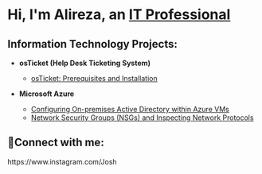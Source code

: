 <h1>Hi, I'm Alireza, an <a href="https://linkedin.com/in/AlirezaMohammadzadeh">IT Professional</a></h1>

<h2> Information Technology Projects:</h2>

- <b>osTicket (Help Desk Ticketing System)</b>
  - [osTicket: Prerequisites and Installation](https://github.com/amoh2487/osticket-prereqs)
    
- <b>Microsoft Azure</b>
  - [Configuring On-premises Active Directory within Azure VMs](https://github.com/amoh2487/configure-ad)
  - [Network Security Groups (NSGs) and Inspecting Network Protocols](https://github.com/amoh2487/azure-network-protocols)

<h2>🤳Connect with me:</h2>
 https://www.instagram.com/Josh






